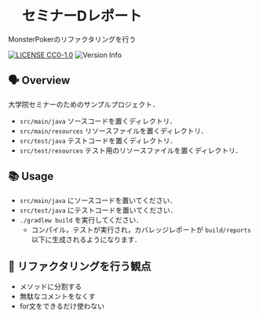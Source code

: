 # 　セミナーDレポート
MonsterPokerのリファクタリングを行う

[![LICENSE CC0-1.0](https://img.shields.io/badge/LICENSE-CC0--1.0-blue)](https://github.com/tamada/triangle/blob/main/LICENSE)
![Version Info](https://img.shields.io/badge/Version-1.0.0-blue)

## :speaking_head: Overview

大学院セミナーのためのサンプルプロジェクト．

* `src/main/java` ソースコードを置くディレクトリ．
* `src/main/resources` リソースファイルを置くディレクトリ．
* `src/test/java` テストコードを置くディレクトリ．
* `src/test/resources` テスト用のリソースファイルを置くディレクトリ．

## :books: Usage

* `src/main/java` にソースコードを置いてください．
* `src/test/java` にテストコードを置いてください．
* `./gradlew build` を実行してください．
  * コンパイル，テストが実行され，カバレッジレポートが `build/reports` 以下に生成されるようになります．

 ## :muscle: リファクタリングを行う観点
* メソッドに分割する 
* 無駄なコメントをなくす
* for文をできるだけ使わない
